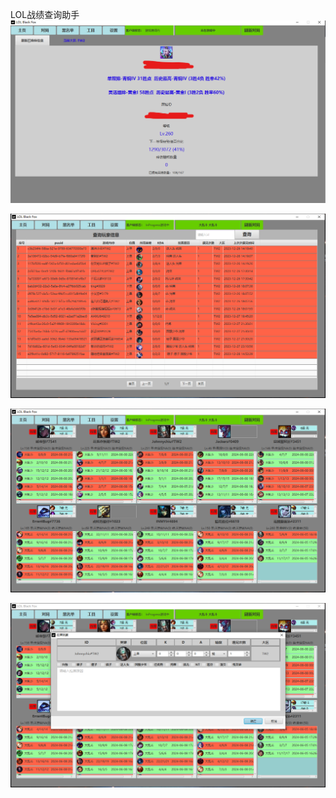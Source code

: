 LOL战绩查询助手
![输入图片说明](src/main/resources/com/qq/lol/frame/static/image.png)

![输入图片说明](src/main/resources/com/qq/lol/frame/static/image1.png)

![输入图片说明](src/main/resources/com/qq/lol/frame/static/image2.png)

![输入图片说明](src/main/resources/com/qq/lol/frame/static/image3.png)